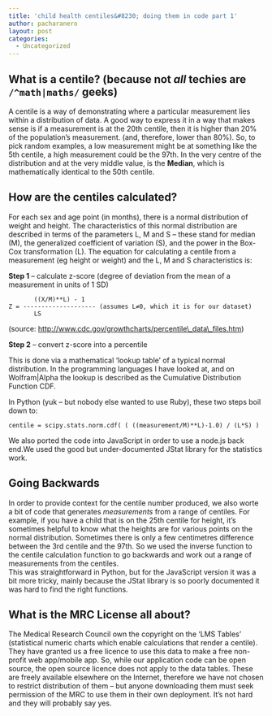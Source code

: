 ```yaml
---
title: 'child health centiles&#8230; doing them in code part 1'
author: pacharanero
layout: post
categories:
  - Uncategorized
---
```

## What is a centile? (because not *all* techies are `/^math|maths/` geeks)

A centile is a way of demonstrating where a particular measurement lies within a distribution of data. A good way to express it in a way that makes sense is if a measurement is at the 20th centile, then it is higher than 20% of the population&#8217;s measurement. (and, therefore, lower than 80%). So, to pick random examples, a low measurement might be at something like the 5th centile, a high measurement could be the 97th. In the very centre of the distribution and at the very middle value, is the **Median**, which is mathematically identical to the 50th centile.

## How are the centiles calculated?

For each sex and age point (in months), there is a normal distribution of weight and height. The characteristics of this normal distribution are described in terms of the parameters L, M and S &#8211; these stand for median (M), the generalized coefficient of variation (S), and the power in the Box-Cox transformation (L). The equation for calculating a centile from a measurement (eg height or weight) and the L, M and S characteristics is:

**Step 1** &#8211; calculate z-score (degree of deviation from the mean of a measurement in units of 1 SD)

           ((X/M)**L) - 1
    Z = -------------------- (assumes L≠0, which it is for our dataset)
           LS
    

(source: http://www.cdc.gov/growthcharts/percentile\_data\_files.htm)

**Step 2** &#8211; convert z-score into a percentile

This is done via a mathematical &#8216;lookup table&#8217; of a typical normal distribution. In the programming languages I have looked at, and on Wolfram|Alpha the lookup is described as the Cumulative Distribution Function CDF.

In Python (yuk &#8211; but nobody else wanted to use Ruby), these two steps boil down to:

`centile = scipy.stats.norm.cdf( ( ((measurement/M)**L)-1.0) / (L*S) )`

We also ported the code into JavaScript in order to use a node.js back end.We used the good but under-documented JStat library for the statistics work.

## Going Backwards

In order to provide context for the centile number produced, we also worte a bit of code that generates *measurements* from a range of centiles. For example, if you have a child that is on the 25th centile for height, it&#8217;s sometimes helpful to know what the heights are for various points on the normal distribution. Sometimes there is only a few centimetres difference between the 3rd centile and the 97th. So we used the inverse function to the centile calculation function to go backwards and work out a range of measurements from the centiles.  
This was straightforward in Python, but for the JavaScript version it was a bit more tricky, mainly because the JStat library is so poorly documented it was hard to find the right functions.

## What is the MRC License all about?

The Medical Research Council own the copyright on the &#8216;LMS Tables&#8217; (statistical numeric charts which enable calculations that render a centile). They have granted us a free licence to use this data to make a free non-profit web app/mobile app. So, while our application code can be open source, the open source licence does not apply to the data tables. These are freely available elsewhere on the Internet, therefore we have not chosen to restrict distribution of them &#8211; but anyone downloading them must seek permission of the MRC to use them in their own deployment. It&#8217;s not hard and they will probably say yes.